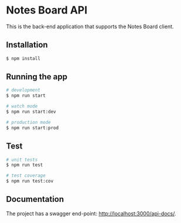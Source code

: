 # Notes Board API

This is the back-end application that supports the Notes Board client.

## Installation

```bash
$ npm install
```

## Running the app

```bash
# development
$ npm run start

# watch mode
$ npm run start:dev

# production mode
$ npm run start:prod
```

## Test

```bash
# unit tests
$ npm run test

# test coverage
$ npm run test:cov
```

## Documentation

The project has a swagger end-point: [http://localhost:3000/api-docs/](http://localhost:3000/api-docs/).
